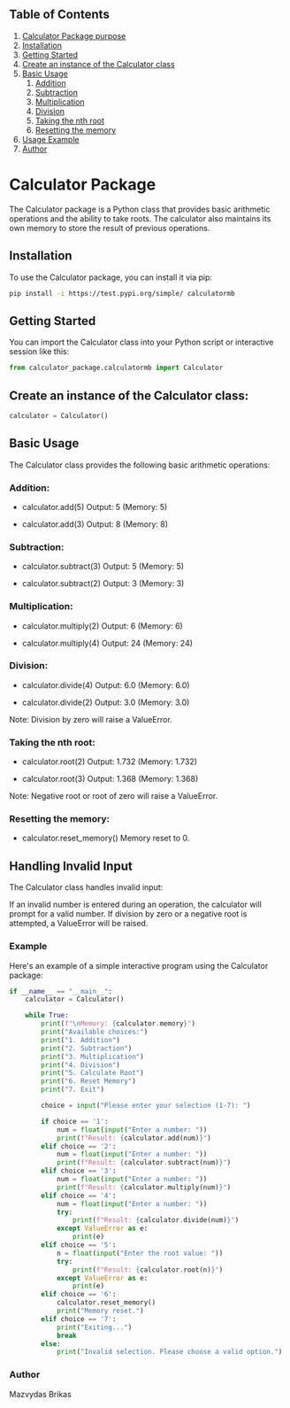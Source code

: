 ## Table of Contents

1. [Calculator Package purpose](#Purpose)
2. [Installation](#Installation)
3. [Getting Started](#Initiation)
4. [Create an instance of the Calculator class](#Initiation)
5. [Basic Usage](#Usage)
    1. [Addition](#Function)
    2. [Subtraction](#Function)
    3. [Multiplication](#Function)
    4. [Division](#Function)
    5. [Taking the nth root](#Function)
    6. [Resetting the memory](#Function)
6. [Usage Example](#Example)
7. [Author](#Author)

# Calculator Package

The Calculator package is a Python class that provides basic arithmetic operations and the ability to take roots. The calculator also maintains its own memory to store the result of previous operations.

## Installation

To use the Calculator package, you can install it via pip:

```bash
pip install -i https://test.pypi.org/simple/ calculatormb
```
## Getting Started
You can import the Calculator class into your Python script or interactive session like this:
```python
from calculator_package.calculatormb import Calculator
```
## Create an instance of the Calculator class:
```python
calculator = Calculator()
```
## Basic Usage
The Calculator class provides the following basic arithmetic operations:

### Addition:

- calculator.add(5) 
Output: 5 (Memory: 5)

- calculator.add(3)
Output: 8 (Memory: 8)

### Subtraction:
- calculator.subtract(3)
Output: 5 (Memory: 5)

- calculator.subtract(2)
Output: 3 (Memory: 3)

### Multiplication:
- calculator.multiply(2)
Output: 6 (Memory: 6)

- calculator.multiply(4)
Output: 24 (Memory: 24)

### Division:
 - calculator.divide(4)
Output: 6.0 (Memory: 6.0)

 - calculator.divide(2)
Output: 3.0 (Memory: 3.0)

Note: Division by zero will raise a ValueError.

### Taking the nth root:
 - calculator.root(2)
Output: 1.732 (Memory: 1.732)

 - calculator.root(3)
Output: 1.368 (Memory: 1.368)

Note: Negative root or root of zero will raise a ValueError.

### Resetting the memory:
- calculator.reset_memory()
Memory reset to 0.

## Handling Invalid Input
The Calculator class handles invalid input:

If an invalid number is entered during an operation, the calculator will prompt for a valid number.
If division by zero or a negative root is attempted, a ValueError will be raised.

### Example

Here's an example of a simple interactive program using the Calculator package:
```python
if __name__ == "__main__":
    calculator = Calculator()

    while True:
        print(f"\nMemory: {calculator.memory}")
        print("Available choices:")
        print("1. Addition")
        print("2. Subtraction")
        print("3. Multiplication")
        print("4. Division")
        print("5. Calculate Root")
        print("6. Reset Memory")
        print("7. Exit")

        choice = input("Please enter your selection (1-7): ")

        if choice == '1':
            num = float(input("Enter a number: "))
            print(f"Result: {calculator.add(num)}")
        elif choice == '2':
            num = float(input("Enter a number: "))
            print(f"Result: {calculator.subtract(num)}")
        elif choice == '3':
            num = float(input("Enter a number: "))
            print(f"Result: {calculator.multiply(num)}")
        elif choice == '4':
            num = float(input("Enter a number: "))
            try:
                print(f"Result: {calculator.divide(num)}")
            except ValueError as e:
                print(e)
        elif choice == '5':
            n = float(input("Enter the root value: "))
            try:
                print(f"Result: {calculator.root(n)}")
            except ValueError as e:
                print(e)
        elif choice == '6':
            calculator.reset_memory()
            print("Memory reset.")
        elif choice == '7':
            print("Exiting...")
            break
        else:
            print("Invalid selection. Please choose a valid option.")
```
### Author
Mazvydas Brikas